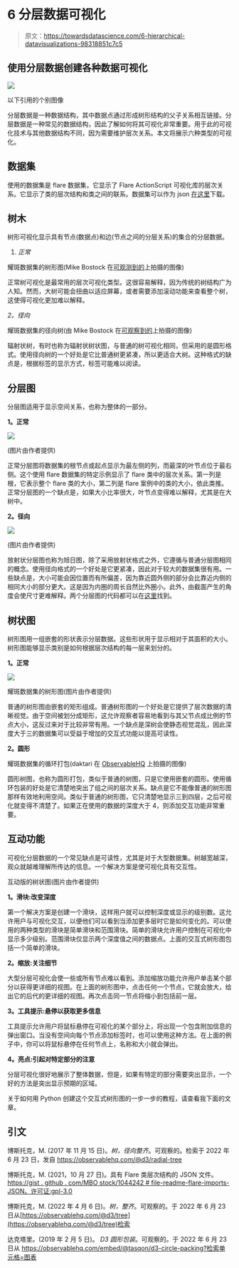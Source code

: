 # 6 分层数据可视化

> 原文：<https://towardsdatascience.com/6-hierarchical-datavisualizations-98318851c7c5>

## 使用分层数据创建各种数据可视化

![](img/3df3618044ba342ab0d188b2ee896c4f.png)

以下引用的个别图像

分层数据是一种数据结构，其中数据点通过形成树形结构的父子关系相互链接。分层数据是一种常见的数据结构，因此了解如何将其可视化非常重要。用于此的可视化技术与其他数据结构不同，因为需要维护层次关系。本文将展示六种类型的可视化。

## **数据集**

使用的数据集是 flare 数据集，它显示了 Flare ActionScript 可视化库的层次关系。它显示了类的层次结构和类之间的联系。数据集可以作为 json [在这里](https://gist.github.com/mbostock/1044242#file-readme-flare-imports-json)下载。

## **树木**

树形可视化显示具有节点(数据点)和边(节点之间的分层关系)的集合的分层数据。

1.  *正常*

耀斑数据集的树形图(Mike Bostock 在[可观测到的](https://observablehq.com/@d3/tree)上拍摄的图像)

正常树可视化是最常用的层次可视化类型。这很容易解释，因为传统的树结构广为人知。然而，大树可能会扭曲以适应屏幕，或者需要添加滚动功能来查看整个树，这使得可视化更加难以解释。

*2。径向*

耀斑数据集的径向树(由 Mike Bostock 在[可观察到的](https://observablehq.com/@d3/radial-tree)上拍摄的图像)

辐射状树，有时也称为辐射状树状图，与普通的树可视化相同，但采用的是圆形格式。使用径向树的一个好处是它比普通树更紧凑，所以更适合大树。这种格式的缺点是，根据标签的显示方式，标签可能难以阅读。

## **分层图**

分层图适用于显示空间关系，也称为整体的一部分。

**1。正常**

![](img/fa6799ca299615c708c6312c0f6b54c5.png)

(图片由作者提供)

正常分层图将数据集的根节点或起点显示为最左侧的列，而最深的叶节点位于最右侧。这个使用 flare 数据集的特定示例显示了 flare 类中的层次关系。第一列是根，它表示整个 flare 类的大小，第二列是 flare 案例中的类的大小，依此类推。正常分层图的一个缺点是，如果大小比率很大，叶节点变得难以解释，尤其是在大树中。

**2。径向**

![](img/c0ed1266e870c92e408b2c414a17e03c.png)

(图片由作者提供)

放射状分层图也称为旭日图，除了采用放射状格式之外，它遵循与普通分层图相同的概念。使用径向格式的一个好处是它更紧凑，因此对于较大的数据集很有用。一些缺点是，大小可能会因位置而有所偏差，因为靠近圆外侧的部分会比靠近内侧的相同大小的部分更大。这是因为内圈的周长自然比外圈小。此外，由截面产生的角度会使尺寸更难解释。两个分层图的代码都可以在[这里](https://github.com/kruthik109/Data-Visualization/blob/main/Advanced-Visualizations/Layered-Diagram.ipynb)找到。

## **树状图**

树形图用一组嵌套的形状表示分层数据。这些形状用于显示相对于其面积的大小。树形图能够显示类别是如何根据层次结构的每一层来划分的。

**1。正常**

![](img/099ad48f0bf2f18cd7bf527fc4948aa5.png)

耀斑数据集的树形图(图片由作者提供)

普通的树形图由嵌套的矩形组成。普通树形图的一个好处是它提供了层次数据的清晰视觉。由于空间被划分成矩形，这允许观察者容易地看到与其父节点成比例的节点大小，这反过来对于比较非常有用。一个缺点是深树会使静态视觉混乱，因此深度大于三的数据集可以受益于增加的交互式功能以提高可读性。

**2。圆形**

耀斑数据集的循环打包(daktari 在 [ObservableHQ](https://observablehq.com/embed/@tasqon/d3-circle-packing?cells=chart) 上拍摄的图像)

圆形树图，也称为圆形打包，类似于普通的树图，只是它使用嵌套的圆形。使用循环包装的好处是它清楚地突出了组之间的层次关系。缺点是它不能像普通的树形图那样有效地利用空间。类似于普通的树形图，它只清楚地显示三到四层，之后可视化就变得不清楚了。如果正在使用的数据的深度大于 4，则添加交互功能非常重要。

## **互动功能**

可视化分层数据的一个常见缺点是可读性，尤其是对于大型数据集。树越宽越深，观众就越难理解所传达的信息。一个解决方案是使可视化具有交互性。

互动版的树状图(图片由作者提供)

**1。滑块:改变深度**

第一个解决方案是创建一个滑块，这样用户就可以控制深度或显示的级别数。这允许用户与可视化交互，以便他们可以看到当添加更多层时它是如何变化的。可以使用的两种类型的滑块是简单滑块和范围滑块。简单的滑块允许用户控制在可视化中显示多少级别。范围滑块仅显示两个深度值之间的数据点。上面的交互式树形图包括一个简单的滑块。

**2。缩放:关注细节**

大型分层可视化会使一些或所有节点难以看到。添加缩放功能允许用户单击某个部分以获得更详细的视图。在上面的树形图中，点击任何一个节点，它就会放大，给出它的后代的更详细的视图。再次点击同一节点将缩小到包括前一层。

**3。工具提示:悬停以获取更多信息**

工具提示允许用户将鼠标悬停在可视化的某个部分上，将出现一个包含附加信息的弹出窗口。当没有空间向每个节点添加标签时，也可以使用这种方法。在上面的例子中，你可以将鼠标悬停在任何节点上，名称和大小就会弹出。

**4。亮点:引起对特定部分的注意**

分层可视化很好地展示了整体数据，但是，如果有特定的部分需要突出显示，一个好的方法是突出显示预期的区域。

关于如何用 Python 创建这个交互式树形图的一步一步的教程，请查看我下面的文章。

[](/make-a-treemap-in-python-426cee6ee9b8)  

## 引文

博斯托克，M. (2017 年 11 月 15 日)。*树，径向整齐*。可观察的。检索于 2022 年 6 月 23 日，发自 https://observablehq.com/@d3/radial-tree

博斯托克，M. (2021，10 月 27 日)。具有 Flare 类层次结构的 JSON 文件。[https://gist . github . com/MBO stock/1044242 # file-readme-flare-imports-JSON。许可证:gpl-3.0](https://gist.github.com/mbostock/1044242#file-readme-flare-imports-json.)

博斯托克，M. (2022 年 4 月 6 日)。*树，整齐*。可观察的。于 2022 年 6 月 23 日从[https://observablehq.com/@d3/tree](https://observablehq.com/@d3/tree)检索

达克塔里。(2019 年 2 月 5 日)。 *D3 圆形包装*。可观察的。于 2022 年 6 月 23 日从 https://observablehq.com/embed/@tasqon/d3-circle-packing?检索单元格=图表